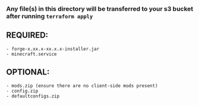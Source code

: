 ### Any file(s) in this directory will be transferred to your s3 bucket after running `terraform apply`

## REQUIRED:
    - forge-x.xx.x-xx.x.x-installer.jar 
    - minecraft.service

## OPTIONAL:
    - mods.zip (ensure there are no client-side mods present)
    - config.zip
    - defaultconfigs.zip
    